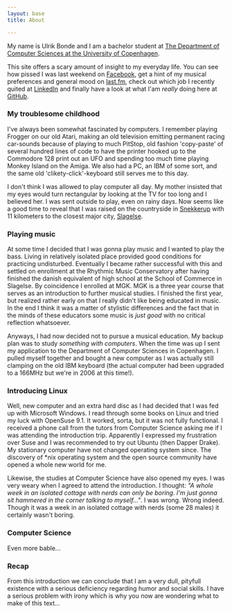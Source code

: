 ```yaml
---
layout: base
title: About

---
```


My name is Ulrik Bonde and I am a bachelor student at
[The Department of Computer Sciences at the University of Copenhagen](http://diku.dk).

This site offers a scary amount of insight to my everyday life. You can see how
pissed I was last weekend on [Facebook](http://www.facebook.com/ulrik.bonde),
get a hint of my musical preferences and general mood on
[last.fm](http://last.fm/user/ulrik_polak), check out which job I recently
quited at [LinkedIn](http://www.linkedin.com/in/ulrikbonde) and finally have a
look at what I'am *really* doing here at [GitHub](http://github.com/bonde/).

### My troublesome childhood

I've always been somewhat fascinated by computers. I remember playing Frogger on
our old Atari, making an old television emitting permanent racing car-sounds
because of playing to much PitStop, old fashion 'copy-paste' of several hundred
lines of code to have the printer hooked up to the Commodore 128 print out an
UFO and spending too much time playing Monkey Island on the Amiga. We also had a
PC, an IBM of some sort, and the same old 'clikety-click'-keyboard still serves
me to this day.

I don't think I was allowed to play computer all day. My mother insisted that my
eyes would turn rectangular by looking at the TV for too long and I believed
her. I was sent outside to play, even on rainy days. Now seems like a good time
to reveal that I was raised on the countryside in [Snekkerup][snekkerup]
with 11 kilometers to the closest major city, [Slagelse][slagelse].

### Playing music

At some time I decided that I was gonna play music and I wanted to play the
bass. Living in relatively isolated place provided good conditions for
practicing undisturbed. Eventually I became rather successful with this and
settled on enrollment at the Rhythmic Music Conservatory after having finished
the danish equivalent of high school at the School of Commerce in Slagelse. By
coincidence I enrolled at MGK. MGK is a three year course that serves as an
introduction to further musical studies. I finished the first year, but realized
rather early on that I really didn't like being educated in music. In the end I
think it was a matter of stylistic differences and the fact that in the minds of
these educators some music is *just good* with no critical reflection whatsoever.

Anyways, I had now decided not to pursue a musical education. My backup plan was
to study *something with computers*. When the time was up I sent my application
to the Department of Computer Sciences in Copenhagen. I pulled myself together
and bought a new computer as I was actually still clamping on the old IBM
keyboard (the actual computer had been upgraded to a 166MHz but we're in 2006 at
this time!).

### Introducing Linux

Well, new computer and an extra hard disc as I had decided that I was fed up
with Microsoft Windows. I read through some books on Linux and tried my luck
with OpenSuse 9.1. It worked, sorta, but it was not fully functional. I received
a phone call from the tutors from Computer Science asking me if I was attending
the introduction trip. Apparently I expressed my frustration over Suse and I was
recommended to try out Ubuntu (then Dapper Drake). My stationary computer have
not changed operating system since. The discovery of \*nix operating system and
the open source community have opened a whole new world for me.

Likewise, the studies at Computer Science have also opened my eyes. I was very
weary when I agreed to attend the introduction. I thought: *"A whole week in an
isolated cottage with nerds can only be boring. I'm just gonna sit hammered in
the corner talking to myself..."*. I was wrong. Wrong indeed. Though it was a
week in an isolated cottage with nerds (some 28 males) it certainly wasn't
boring.

### Computer Science

Even more bable...

### Recap

From this introduction we can conclude that I am a very dull, pityfull existence with
a serious deficiency regarding humor and social skills. I have a serious problem
with irony which is why you now are wondering what to make of this text...

<!-- Links -->

[snekkerup]: http://maps.google.com/maps?f=q&source=s_q&hl=en&geocode=&q=Snekkerup,+4200+Slagelse&sll=55.492957,11.895018&sspn=0.028688,0.072098&ie=UTF8&hq=&hnear=Snekkerup,+Denmark&ll=55.322504,11.373253&spn=0.057624,0.144196&z=13
[slagelse]: http://maps.google.com/maps?f=q&source=s_q&hl=en&geocode=&q=Slagelse,+Denmark&sll=55.322504,11.373253&sspn=0.057624,0.144196&ie=UTF8&hq=&hnear=Slagelse,+Denmark&z=13

<!-- vim: set sw=2 ft=mkd sts=2 et tw=80: -->
